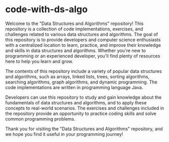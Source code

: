 # code-with-ds-algo
Welcome to the "Data Structures and Algorithms" repository! This repository is a collection of code implementations, exercises, and challenges related to various data structures and algorithms.
The goal of this repository is to provide developers and computer science enthusiasts with a centralized location to learn, practice, and improve their knowledge and skills in data structures and algorithms. Whether you're new to programming or an experienced developer, you'll find plenty of resources here to help you learn and grow.

The contents of this repository include a variety of popular data structures and algorithms, such as arrays, linked lists, trees, sorting algorithms, searching algorithms, graph algorithms, and dynamic programming. The code implementations are written in programming language Java.

Developers can use this repository to study and gain knowledge about the fundamentals of data structures and algorithms, and to apply these concepts to real-world scenarios. The exercises and challenges included in the repository provide an opportunity to practice coding skills and solve common programming problems.

Thank you for visiting the "Data Structures and Algorithms" repository, and we hope you find it useful in your programming journey!
